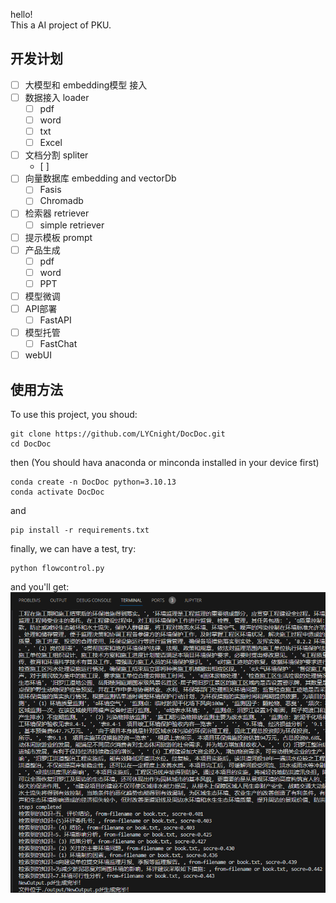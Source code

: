hello!  
This a AI project of PKU.

## 开发计划
- [ ] 大模型和 embedding模型 接入
- [ ] 数据接入 loader
    - [ ] pdf
    - [ ] word
    - [ ] txt
    - [ ] Excel
- [ ] 文档分割 spliter
    - [ ] 
- [ ] 向量数据库 embedding and vectorDb
    - [ ] Fasis
    - [ ] Chromadb
- [ ] 检索器  retriever
    - [ ] simple retriever
- [ ] 提示模板  prompt
- [ ] 产品生成
    - [ ] pdf
    - [ ] word
    - [ ] PPT
- [ ] 模型微调
- [ ] API部署
    - [ ] FastAPI
- [ ] 模型托管
    - [ ] FastChat
- [ ] webUI

## 使用方法
To use this project, you shoud:
```
git clone https://github.com/LYCnight/DocDoc.git
cd DocDoc
```

then (You should hava anaconda or minconda installed in your device first)
```
conda create -n DocDoc python=3.10.13
conda activate DocDoc
```

and
```
pip install -r requirements.txt
```

finally, we can have a test, try:
```
python flowcontrol.py
```

and you'll get:
![实现原理图](img/运行截图.png)